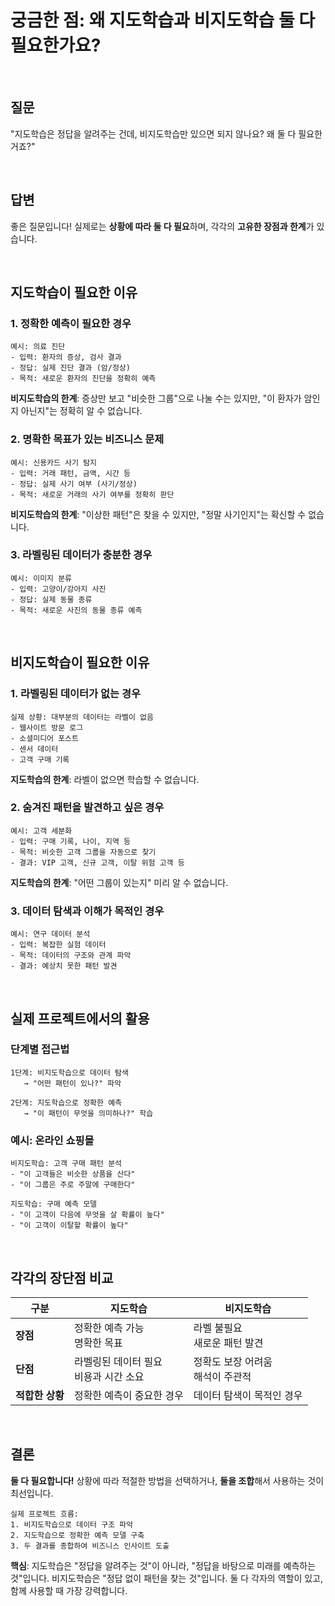 # 궁금한 점: 왜 지도학습과 비지도학습 둘 다 필요한가요?

<br/>

## 질문
"지도학습은 정답을 알려주는 건데, 비지도학습만 있으면 되지 않나요? 왜 둘 다 필요한 거죠?"

<br/>

## 답변

좋은 질문입니다! 실제로는 **상황에 따라 둘 다 필요**하며, 각각의 **고유한 장점과 한계**가 있습니다.

<br/>

## 지도학습이 필요한 이유

### 1. **정확한 예측이 필요한 경우**
```
예시: 의료 진단
- 입력: 환자의 증상, 검사 결과
- 정답: 실제 진단 결과 (암/정상)
- 목적: 새로운 환자의 진단을 정확히 예측
```

**비지도학습의 한계**: 증상만 보고 "비슷한 그룹"으로 나눌 수는 있지만, "이 환자가 암인지 아닌지"는 정확히 알 수 없습니다.

### 2. **명확한 목표가 있는 비즈니스 문제**
```
예시: 신용카드 사기 탐지
- 입력: 거래 패턴, 금액, 시간 등
- 정답: 실제 사기 여부 (사기/정상)
- 목적: 새로운 거래의 사기 여부를 정확히 판단
```

**비지도학습의 한계**: "이상한 패턴"은 찾을 수 있지만, "정말 사기인지"는 확신할 수 없습니다.

### 3. **라벨링된 데이터가 충분한 경우**
```
예시: 이미지 분류
- 입력: 고양이/강아지 사진
- 정답: 실제 동물 종류
- 목적: 새로운 사진의 동물 종류 예측
```

<br/>

## 비지도학습이 필요한 이유

### 1. **라벨링된 데이터가 없는 경우**
```
실제 상황: 대부분의 데이터는 라벨이 없음
- 웹사이트 방문 로그
- 소셜미디어 포스트
- 센서 데이터
- 고객 구매 기록
```

**지도학습의 한계**: 라벨이 없으면 학습할 수 없습니다.

### 2. **숨겨진 패턴을 발견하고 싶은 경우**
```
예시: 고객 세분화
- 입력: 구매 기록, 나이, 지역 등
- 목적: 비슷한 고객 그룹을 자동으로 찾기
- 결과: VIP 고객, 신규 고객, 이탈 위험 고객 등
```

**지도학습의 한계**: "어떤 그룹이 있는지" 미리 알 수 없습니다.

### 3. **데이터 탐색과 이해가 목적인 경우**
```
예시: 연구 데이터 분석
- 입력: 복잡한 실험 데이터
- 목적: 데이터의 구조와 관계 파악
- 결과: 예상치 못한 패턴 발견
```

<br/>

## 실제 프로젝트에서의 활용

### 단계별 접근법
```
1단계: 비지도학습으로 데이터 탐색
   → "어떤 패턴이 있나?" 파악

2단계: 지도학습으로 정확한 예측
   → "이 패턴이 무엇을 의미하나?" 학습
```

### 예시: 온라인 쇼핑몰
```
비지도학습: 고객 구매 패턴 분석
- "이 고객들은 비슷한 상품을 산다"
- "이 그룹은 주로 주말에 구매한다"

지도학습: 구매 예측 모델
- "이 고객이 다음에 무엇을 살 확률이 높다"
- "이 고객이 이탈할 확률이 높다"
```

<br/>

## 각각의 장단점 비교

| 구분 | 지도학습 | 비지도학습 |
|------|----------|------------|
| **장점** | 정확한 예측 가능<br>명확한 목표 | 라벨 불필요<br>새로운 패턴 발견 |
| **단점** | 라벨링된 데이터 필요<br>비용과 시간 소요 | 정확도 보장 어려움<br>해석이 주관적 |
| **적합한 상황** | 정확한 예측이 중요한 경우 | 데이터 탐색이 목적인 경우 |

<br/>

## 결론

**둘 다 필요합니다!** 상황에 따라 적절한 방법을 선택하거나, **둘을 조합**해서 사용하는 것이 최선입니다.

```
실제 프로젝트 흐름:
1. 비지도학습으로 데이터 구조 파악
2. 지도학습으로 정확한 예측 모델 구축
3. 두 결과를 종합하여 비즈니스 인사이트 도출
```

**핵심**: 지도학습은 "정답을 알려주는 것"이 아니라, "정답을 바탕으로 미래를 예측하는 것"입니다. 비지도학습은 "정답 없이 패턴을 찾는 것"입니다. 둘 다 각자의 역할이 있고, 함께 사용할 때 가장 강력합니다. 